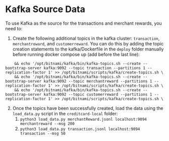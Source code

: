 # Kafka Source Data

To use Kafka as the source for the transactions and merchant rewards, you need to:

1. Create the following additional topics in the kafka cluster: `transaction`, `merchantreward`, and `customerreward`. You can do this by adding the topic creation statements to the kafka/Dockerfile in the `deploy` folder manually before running docker compose up (add before the last line):
```
    && echo '/opt/bitnami/kafka/bin/kafka-topics.sh --create --bootstrap-server kafka:9092 --topic transaction --partitions 1 --replication-factor 1' >> /opt/bitnami/scripts/kafka/create-topics.sh \
    && echo '/opt/bitnami/kafka/bin/kafka-topics.sh --create --bootstrap-server kafka:9092 --topic merchantreward --partitions 1 --replication-factor 1' >> /opt/bitnami/scripts/kafka/create-topics.sh \
    && echo '/opt/bitnami/kafka/bin/kafka-topics.sh --create --bootstrap-server kafka:9092 --topic customerreward --partitions 1 --replication-factor 1' >> /opt/bitnami/scripts/kafka/create-topics.sh \
```
2. Once the topics have been successfully created, load the data using the `load_data.py` script in the `creditcard-local` folder:
   1. `python3 load_data.py merchantReward.jsonl localhost:9094 merchantreward --msg 200`
   2. `python3 load_data.py transaction.jsonl localhost:9094 transaction --msg 50`

